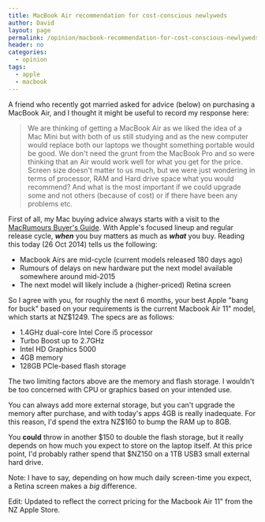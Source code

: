 ```yaml
---
title: MacBook Air recommendation for cost-conscious newlyweds
author: David
layout: page
permalink: /opinion/macbook-recommendation-for-cost-conscious-newlyweds/
header: no
categories:
  - opinion
tags:
  - apple
  - macbook
---
```

A friend who recently got married asked for advice (below) on purchasing a MacBook Air, and I thought it might be useful to record my response here:

> We are thinking of getting a MacBook Air as we liked the idea of a Mac Mini but with both of us still studying and as the new computer would replace both our laptops we thought something portable would be good. We don't need the grunt from the MacBook Pro and so were thinking that an Air would work well for what you get for the price. Screen size doesn't matter to us much, but we were just wondering in terms of processor, RAM and Hard drive space what you would recommend? And what is the most important if we could upgrade some and not others (because of cost) or if there have been any problems etc.

First of all, my Mac buying advice always starts with a visit to the [MacRumours Buyer's Guide][1]. With Apple's focused lineup and regular release cycle, ***when*** you buy matters as much as ***what*** you buy. Reading this today (26 Oct 2014) tells us the following:

  * Macbook Airs are mid-cycle (current models released 180 days ago)
  * Rumours of delays on new hardware put the next model available somewhere around mid-2015
  * The next model will likely include a (higher-priced) Retina screen

So I agree with you, for roughly the next 6 months, your best Apple "bang for buck" based on your requirements is the current Macbook Air 11" model, which starts at NZ$1249. The specs are as follows:

  * 1.4GHz dual-core Intel Core i5 processor
  * Turbo Boost up to 2.7GHz
  * Intel HD Graphics 5000
  * 4GB memory
  * 128GB PCIe-based flash storage

The two limiting factors above are the memory and flash storage. I wouldn't be too concerned with CPU or graphics based on your intended use.

You can always add more external storage, but you can't upgrade the memory after purchase, and with today's apps 4GB is really inadequate. For this reason, I'd spend the extra NZ$160 to bump the RAM up to 8GB.

You **could** throw in another $150 to double the flash storage, but it really depends on how much you expect to store on the laptop itself. At this price point, I'd probably rather spend that $NZ150 on a 1TB USB3 small external hard drive.

Note: I have to say, depending on how much daily screen-time you expect, a Retina screen makes a *big* difference.

Edit: Updated to reflect the correct pricing for the Macbook Air 11" from the NZ Apple Store.

 [1]: http://buyersguide.macrumors.com/

